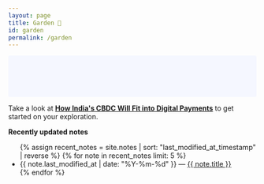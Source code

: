 ```yaml
---
layout: page
title: Garden 🌱
id: garden
permalink: /garden
---
```


<p style="padding: 3em 1em; background: #f5f7ff; border-radius: 4px;">

Take a look at <span style="font-weight: bold"><a href="{{ site.baseurl }}/digital-rupee" class="internal-link">How India's CBDC Will Fit into Digital Payments</a></span> to get started on your exploration.

</p>

<strong>Recently updated notes</strong>

<ul>
  {% assign recent_notes = site.notes | sort: "last_modified_at_timestamp" | reverse %}
  {% for note in recent_notes limit: 5 %}
    <li>
      {{ note.last_modified_at | date: "%Y-%m-%d" }} — <a class="internal-link" href="{{ site.baseurl }}{{ note.url }}">{{ note.title }}</a>
    </li>
  {% endfor %}
</ul>

<style>
  .wrapper {
    max-width: 46em;
  }
</style>
